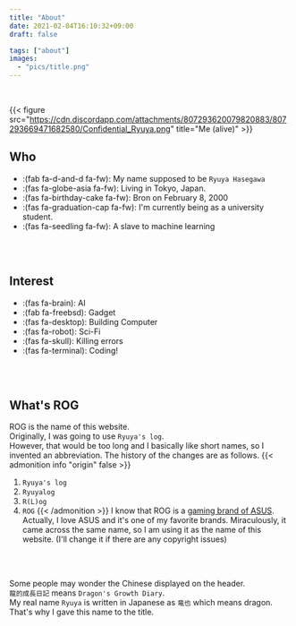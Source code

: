 ```yaml
---
title: "About"
date: 2021-02-04T16:10:32+09:00
draft: false

tags: ["about"]
images:
  - "pics/title.png"
---
```



<br>  

{{< figure src="https://cdn.discordapp.com/attachments/807293620079820883/807293669471682580/Confidential_Ryuya.png" title="Me (alive)" >}}


## Who
- :(fab fa-d-and-d fa-fw): My name supposed to be `Ryuya Hasegawa`
- :(fas fa-globe-asia fa-fw): Living in Tokyo, Japan.
- :(fas fa-birthday-cake fa-fw): Bron on February 8, 2000
- :(fas fa-graduation-cap fa-fw): I'm currently being as a university student.
- :(fas fa-seedling fa-fw): A slave to machine learning

<br>
<br>


## Interest

* :(fas fa-brain): AI
* :(fab fa-freebsd): Gadget
* :(fas fa-desktop): Building Computer
* :(fas fa-robot): Sci-Fi
* :(fas fa-skull): Killing errors
* :(fas fa-terminal): Coding!

<br>
<br>

## What's ROG  
ROG is the name of this website.    
Originally, I was going to use `Ryuya's log`.  
However, that would be too long and I basically like short names, so I invented an abbreviation.
The history of the changes are as follows.
{{< admonition info "origin" false >}}
1. `Ryuya's log`
2. `Ryuyalog`
3. `R(L)og`
4. `ROG`
{{< /admonition >}}
I know that ROG is a [gaming brand of ASUS](https://rog.asus.com/). Actually, I love ASUS and it's one of my favorite brands. Miraculously, it came across the same name, so I am using it as the name of this website. (I'll change it if there are any copyright issues)
<br>
<br>

Some people may wonder the Chinese displayed on the header.  
`龍的成長日記` means `Dragon's Growth Diary`.  
My real name `Ryuya` is written in Japanese as `竜也` which means dragon.  
That's why I gave this name to the title.

<br>
<br>
